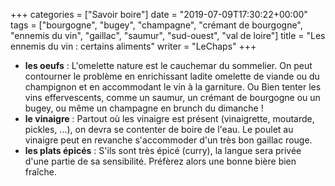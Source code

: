+++
categories = ["Savoir boire"]
date = "2019-07-09T17:30:22+00:00"
tags = ["bourgogne", "bugey", "champagne", "crémant de bourgogne", "ennemis du vin", "gaillac", "saumur", "sud-ouest", "val de loire"] 
title = "Les ennemis du vin : certains aliments"
writer = "LeChaps"
+++

* **les oeufs** : L'omelette nature est le cauchemar du sommelier. On peut contourner le problème en enrichissant ladite omelette de viande ou du champignon et en accommodant le vin à la garniture. Ou Bien tenter les vins effervescents, comme un saumur, un crémant de bourgogne ou un bugey, ou même un champagne en brunch du dimanche !
* **le vinaigre** : Partout où les vinaigre est présent (vinaigrette, moutarde, pickles, ...), on devra se contenter de boire de l'eau. Le poulet au vinaigre peut en revanche s'accommoder d'un très bon gaillac rouge.
* **les plats épicés** : S'ils sont très épicé (curry), la langue sera privée d'une partie de sa sensibilité. Préfèrez alors une bonne bière bien fraîche.
